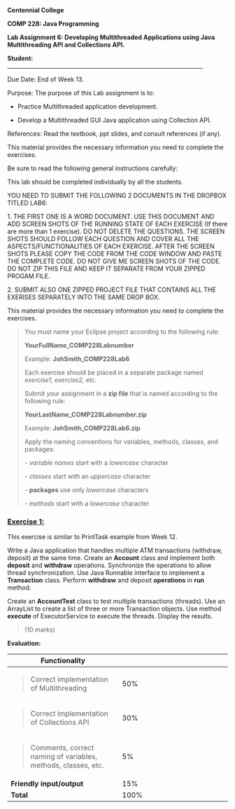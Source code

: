 **Centennial College**

**COMP 228: Java Programming**

**Lab Assignment 6: Developing Multithreaded Applications using Java
Multithreading API and Collections API.**

**Student:**
\_\_\_\_\_\_\_\_\_\_\_\_\_\_\_\_\_\_\_\_\_\_\_\_\_\_\_\_\_\_\_\_\_\_\_\_\_\_\_\_\_\_\_\_\_\_\_\_\_\_\_\_\_\_\_\_\_\_\_\_\_\_\_\_\_\_\_\_\_\_

Due Date: End of Week 13.

Purpose: The purpose of this Lab assignment is to:

- Practice Multithreaded application development.

- Develop a Multithreaded GUI Java application using Collection API.

References: Read the textbook, ppt slides, and consult references (if
any).

This material provides the necessary information you need to complete
the exercises.

Be sure to read the following general instructions carefully:

This lab should be completed individually by all the students.

YOU NEED TO SUBMIT THE FOLLOWING 2 DOCUMENTS IN THE DROPBOX TITLED LAB6:

1\. THE FIRST ONE IS A WORD DOCUMENT. USE THIS DOCUMENT AND ADD SCREEN
SHOTS OF THE RUNNING STATE OF EACH EXERCISE (If there are more than 1
exercise). DO NOT DELETE THE QUESTIONS. THE SCREEN SHOTS SHOULD FOLLOW
EACH QUESTION AND COVER ALL THE ASPECTS/FUNCTIONALITIES OF EACH
EXERCISE. AFTER THE SCREEN SHOTS PLEASE COPY THE CODE FROM THE CODE
WINDOW AND PASTE THE COMPLETE CODE. DO NOT GIVE ME SCREEN SHOTS OF THE
CODE. DO NOT ZIP THIS FILE AND KEEP IT SEPARATE FROM YOUR ZIPPED PROGAM
FILE.

2\. SUBMIT ALSO ONE ZIPPED PROJECT FILE THAT CONTAINS ALL THE EXERISES
SEPARATELY INTO THE SAME DROP BOX.

This material provides the necessary information you need to complete
the exercises.

> You must name your Eclipse project according to the following rule:
>
> **YourFullName_COMP228Labnumber**
>
> Example: **JohSmith_COMP228Lab6**
>
> Each exercise should be placed in a separate package named
> *exercise1*, *exercise2*, etc.
>
> Submit your assignment in a **zip file** that is named according to
> the following rule:
>
> **YourLastName_COMP228Labnumber.zip**
>
> Example: **JohSmith_COMP228Lab6.zip**
>
> Apply the naming conventions for variables, methods, classes, and
> packages:
>
> \- *variable names* start with a *lowercase* character
>
> \- *classes* start with an *uppercase* character
>
> \- **packages** use only *lowercase* characters
>
> \- *methods* start with a *lowercase* character

### **<u>Exercise 1:</u>**

This exercise is similar to PrintTask example from Week 12.

Write a Java application that handles multiple ATM transactions
(withdraw, deposit) at the same time. Create an **Account** class and
implement both **deposit** and **withdraw** operations. Synchronize the
operations to allow thread synchronization. Use Java Runnable interface
to implement a **Transaction** class. Perform **withdraw** and deposit
**operations** in **run** method.

Create an **AccountTest** class to test multiple transactions (threads).
Use an ArrayList to create a list of three or more Transaction objects.
Use method **execute** of ExecutorService to execute the threads.
Display the results.

> (10 marks)

**Evaluation:**

<table>
<colgroup>
<col style="width: 50%" />
<col style="width: 49%" />
</colgroup>
<thead>
<tr class="header">
<th><strong>Functionality</strong></th>
<th></th>
</tr>
</thead>
<tbody>
<tr class="odd">
<td><blockquote>
<p>Correct implementation of Multithreading</p>
</blockquote></td>
<td>50%</td>
</tr>
<tr class="even">
<td><blockquote>
<p>Correct implementation of Collections API</p>
</blockquote></td>
<td>30%</td>
</tr>
<tr class="odd">
<td><blockquote>
<p>Comments, correct naming of variables, methods, classes, etc.</p>
</blockquote></td>
<td>5%</td>
</tr>
<tr class="even">
<td><strong>Friendly input/output</strong></td>
<td>15%</td>
</tr>
<tr class="odd">
<td><strong>Total</strong></td>
<td>100%</td>
</tr>
</tbody>
</table>
